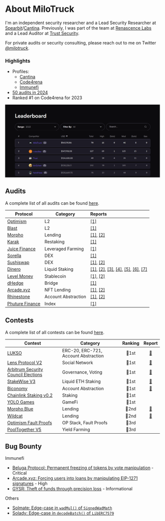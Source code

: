 # About MiloTruck

I'm an independent security researcher and a Lead Security Researcher at [Spearbit](https://spearbit.com/)/[Cantina](https://cantina.xyz/). Previously, I was part of the team at [Renascence Labs](https://renascence-labs.xyz/) and a Lead Auditor at [Trust Security](https://www.trust-security.xyz/).

For private audits or security consulting, please reach out to me on Twitter [*@milotruck*](https://twitter.com/milotruck).

### Highlights

- Profiles: 
  - [Cantina](https://cantina.xyz/u/milotruck)
  - [Code4rena](https://code4rena.com/@MiloTruck)
  - [Immunefi](https://immunefi.com/profile/milotruck/)
- [50 audits in 2024](https://github.com/MiloTruck/audits/blob/main/audits.md#2024)
- Ranked #1 on Code4rena for 2023

<img src="images/c4_leaderboard.png" width="900">

## Audits

A complete list of all audits can be found [here](/audits.md).

| Protocol | Category |  Reports |
| - | - | :- |
| [Optimism](https://www.optimism.io/) | L2 | [[1]](/audits/solo/Optimism%20(DeputyPauseModule).pdf) |
| [Blast](https://blast.io/) | L2 | [[1]](/audits/spearbit/Blast%20L2.pdf) |
| [Morpho](https://morpho.org/) | Lending | [[1]](/audits/spearbit/Morpho%20(Bundler%20V3).pdf), [[2]](/audits/spearbit/Morpho%20(Bundler3).pdf) |
| [Karak](https://karak.network/) | Restaking | [[1]](/audits/renascence/Karak%20(Native%20Restaking).pdf) |
| [Juice Finance](https://www.juice.finance/) | Leveraged Farming | [[1]](/audits/trust/dHedge.pdf) |
| [Sorella](https://sorellalabs.xyz/) | DEX | [[1]](/audits/spearbit/Sorella%20(Angstrom).pdf) |
| [Sushiswap](https://www.sushi.com/) | DEX | [[1]](/audits/spearbit/Sushiswap%20(RouteProcessor4).pdf), [[2]](/audits/spearbit/Sushiswap%20(RouteProcessor5).pdf) |
| [Dinero](https://dinero.xyz/) | Liquid Staking | [[1]](/audits/renascence/Redacted%20Finance%20(Institutional%20Pirex).pdf), [[2]](/audits/renascence/Redacted%20Finance%20(Branded%20LST).pdf), [[3]](/audits/renascence/Redacted%20Finance%20(Branded%20LST%20v2).pdf), [[4]](/audits/renascence/Dinero%20(Stargate%20LST).pdf), [[5]](/audits/renascence/Dinero%20(Arbitrum%20LST).pdf), [[6]](/audits/renascence/Dinero%20(Super%20ETH).pdf), [[7]](/audits/renascence/Dinero%20(Staked%20S).pdf) |
| [Level Money](https://www.level.money/) | Stablecoin | [[1]](/audits/spearbit/Level%20Money%20(Staking).pdf), [[2]](/audits/spearbit/Level%20Money%20(Stablecoin%20LST).pdf) |
| [dHedge](https://dhedge.org/) | Bridge | [[1]](/audits/trust/dHedge.pdf) |
| [Arcade.xyz](https://www.arcade.xyz/) | NFT Lending | [[1]](/audits/renascence/Arcade.xyz%20(V4).pdf), [[2]](/audits/renascence/Arcade.xyz%20(ARCD%20Staking).pdf) |
| [Rhinestone](https://www.rhinestone.wtf/) | Account Abstraction | [[1]](/audits/renascence/Rhinestone%20(Smart%20Sessions).pdf), [[2]](/audits/renascence/Rhinestone%20(Smart%20Sessions%20Update).pdf) |
| [Phuture Finance](https://www.phuture.finance/) | Index | [[1]](/audits/renascence/Phuture%20Finance%20(V2).pdf) |

## Contests

A complete list of all contests can be found [here](/contests.md).

| Contest | Category | Ranking | Report |
| - | - | :-: | :-: |
| [LUKSO](https://code4rena.com/contests/2023-06-lukso) | ERC-20, ERC-721, Account Abstraction | 🥇1st | [📄](/contests/pdf/LUKSO.pdf) |
| [Lens Protocol V2](https://code4rena.com/contests/2023-07-lens-protocol-v2) | Social Network | 🥇1st |[📄](/contests/2023-07-lens.md) |
| [Arbitrum Security Council Elections](https://code4rena.com/contests/2023-08-arbitrum-security-council-election-system) | Governance, Voting | 🥇1st | [📄](/contests/pdf/Arbitrum%20Security%20Council%20Elections.pdf) |
| [StakeWise V3](https://app.hats.finance/audit-competitions/stakewise-0xd91cd6ed6c9a112fdc112b1a3c66e47697f522cd/leaderboard) | Liquid ETH Staking | 🥇1st |[📄](/contests/pdf/StakeWise%20V3.pdf) |
| [Biconomy](https://codehawks.cyfrin.io/c/2024-07-biconomy/results) | Account Abstraction | 🥇1st |[📄](/contests/2024-07-biconomy.md) |
| [Chainlink Staking v0.2](https://code4rena.com/contests/2023-08-chainlink-staking-v02) | Staking | 🥇1st |  |
| [YOLO Games](https://cantina.xyz/competitions/a2c3cc6a-e384-495f-9751-5d7e657bc219/leaderboard) | GameFi | 🥇1st |  |
| [Morpho Blue](https://cantina.xyz/competitions/d86b7f95-e574-4092-8ea2-78dcac2f54f1/leaderboard) | Lending | 🥈2nd | [📄](/contests/2023-12-morpho-blue.md) |
| [Wildcat](https://code4rena.com/contests/2023-10-the-wildcat-protocol) | Lending | 🥈2nd | [📄](/contests/2023-10-wildcat.md) |
| [Optimism Fault Proofs](https://audits.sherlock.xyz/contests/205/leaderboard) | OP Stack, Fault Proofs | 🥉3rd | |
| [PoolTogether V5](https://audits.sherlock.xyz/contests/225/leaderboard) | Yield Farming | 🥉3rd | |

## Bug Bounty

Immunefi

- [Beluga Protocol: Permanent freezing of tokens by vote manipulation](/immunefi/beluga-C-01.md) - Critical
- [Arcade.xyz: Forcing users into loans by manipulating EIP-1271 signatures](/immunefi/arcadexyz-H-01.md) - High
- [GYSR: Theft of funds through precision loss](/immunefi/gysr-I-01.md) - Informational

Others

- [Solmate: Edge-case in `wadMul()` of `SignedWadMath`](https://github.com/transmissions11/solmate/pull/380)
- [Solady: Edge-case in `decodeBatch()` of `LibERC7579`](https://github.com/Vectorized/solady/pull/1230)